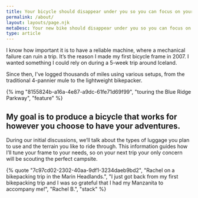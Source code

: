 ```yaml
---
title: Your bicycle should disappear under you so you can focus on your adventure
permalink: /about/
layout: layouts/page.njk
metaDesc: Your new bike should disappear under you so you can focus on your adventure
type: article
---
```


I know how important it is to have a reliable machine, where a mechanical failure can ruin a trip. It’s the reason I made my first bicycle frame in 2007. I wanted something I could rely on during a 5-week trip around Iceland.

Since then, I've logged thousands of miles using various setups, from the traditional 4-pannier mule to the lightweight bikepacker.

{% img "8155824b-a16a-4e87-a9dc-61fe71d69f99", "touring the Blue Ridge Parkway", "feature" %}

## My goal is to produce a bicycle that works for however you choose to have your adventures.

During our initial discussions, we’ll talk about the types of luggage you plan to use and the terrain you like to ride through. This information guides how I’ll tune your frame to your needs, so on your next trip your only concern will be scouting the perfect campsite.

{% quote "7c97cd02-2302-40aa-9df1-3234daeb9bd2", "Rachel on a bikepacking trip in the Marin Headlands.", "I just got back from my first bikepacking trip and I was so grateful that I had my Manzanita to accompany me!", "Rachel B.", "stack" %}

